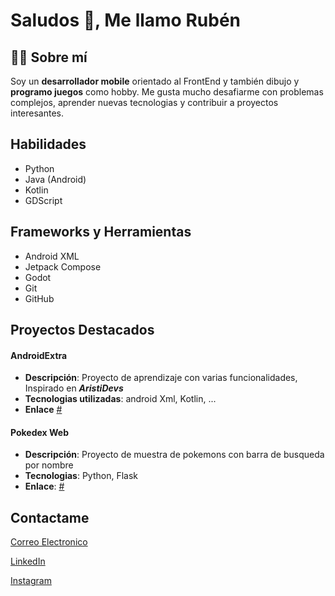 # Saludos 👋, Me llamo Rubén

## 👨‍💻 Sobre mí

Soy un **desarrollador mobile** orientado al FrontEnd y también dibujo y **programo juegos** como hobby. Me gusta mucho desafiarme con problemas complejos, aprender nuevas tecnologias y contribuir a proyectos interesantes.

## Habilidades

- Python
- Java (Android)
- Kotlin
- GDScript

## Frameworks y Herramientas

- Android XML
- Jetpack Compose
- Godot
- Git
- GitHub


## Proyectos Destacados

#### AndroidExtra

- **Descripción**: Proyecto de aprendizaje con varias funcionalidades, Inspirado en ***AristiDevs***
- **Tecnologias utilizadas**: android Xml, Kotlin, ...
- **Enlace** [#](https://github.com/NitroXen/AndroidExtra)

#### Pokedex Web

- **Descripción**: Proyecto de muestra de pokemons con barra de busqueda por nombre
- **Tecnologias**: Python, Flask
- **Enlace**: [#](https://github.com/NitroXen/PokedexWeb)


## Contactame
[Correo Electronico](mailto:rubenrock97@hotmail.com)

[LinkedIn](https://www.linkedin.com/in/rub%C3%A9n-pi%C3%B1eiro-fern%C3%A1ndez-8727922a2/)

[Instagram](https://www.instagram.com/nitroxenart)
